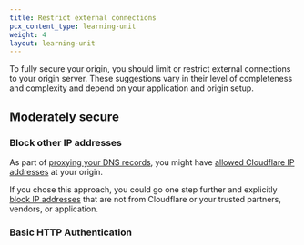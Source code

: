 ```yaml
---
title: Restrict external connections
pcx_content_type: learning-unit
weight: 4
layout: learning-unit
---
```


To fully secure your origin, you should limit or restrict external connections to your origin server. These suggestions vary in their level of completeness and complexity and depend on your application and origin setup.

## Moderately secure

### Block other IP addresses

As part of [proxying your DNS records](/learning-paths/modules/security/ddos-baseline/proxy-dns-records/), you might have [allowed Cloudflare IP addresses](/fundamentals/get-started/setup/allow-cloudflare-ip-addresses/) at your origin.

If you chose this approach, you could go one step further and explicitly [block IP addresses](/fundamentals/get-started/setup/allow-cloudflare-ip-addresses/#block-other-ip-addresses-recommended) that are not from Cloudflare or your trusted partners, vendors, or application.

### Basic HTTP Authentication


